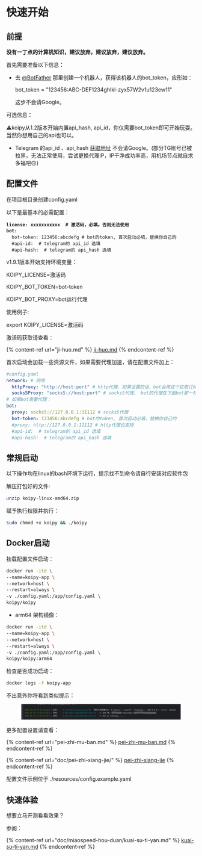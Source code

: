 # 快速开始

## 前提

**没有一丁点的计算机知识，建议放弃，建议放弃，建议放弃。**

首先需要准备以下信息：

*   去 [@BotFather](https://t.me/BotFather) 那里创建一个机器人，获得该机器人的bot\_token，应形如：

    bot\_token = "123456:ABC-DEF1234ghIkl-zyx57W2v1u123ew11"

    这步不会请Google。

可选信息：

⚠️koipy从1.2版本开始内置api\_hash, api\_id，你仅需要bot\_token即可开始玩耍。当然你想用自己的api也可以。

* Telegram 的api\_id 、api\_hash [获取地址](https://my.telegram.org/apps) 不会请Google。(部分TG账号已被拉黑，无法正常使用，尝试更换代理IP，IP干净成功率高，用机场节点就自求多福吧🙃)

## 配置文件

在项目根目录创建config.yaml

以下是最基本的必需配置：

<pre class="language-yaml"><code class="lang-yaml"><strong>license: xxxxxxxxxxx  # 激活码，必填。否则无法使用
</strong><strong>bot:
</strong>  bot-token: 123456:abcdefg # bot的token, 首次启动必填，替换你自己的
  #api-id:  # telegram的 api_id 选填
  #api-hash:  # telegram的 api_hash 选填
</code></pre>

v1.9.1版本开始支持环境变量：

KOIPY\_LICENSE=激活码

KOIPY\_BOT\_TOKEN=bot-token

KOIPY\_BOT\_PROXY=bot运行代理

使用例子:

export KOIPY\_LICENSE=激活码

激活码获取请查看：

{% content-ref url="ji-huo.md" %}
[ji-huo.md](ji-huo.md)
{% endcontent-ref %}

首次启动会加载一些资源文件，如果需要代理加速，请在配置文件加上：

```yaml
#config.yaml
network: # 网络
  httpProxy: "http://host:port" # http代理，如果设置的话，bot会用这个拉取订阅
  socks5Proxy: "socks5://host:port" # socks5代理， bot的代理在下面bot那一栏填
# 如果bot需要代理：
bot:
  proxy: socks5://127.0.0.1:11112 # socks5代理
  bot-token: 123456:abcdefg # bot的token, 首次启动必填，替换你自己的
  #proxy: http://127.0.0.1:11112 # http代理也支持
  #api-id:  # telegram的 api_id 选填
  #api-hash:  # telegram的 api_hash 选填


```

## 常规启动

以下操作均在linux的bash环境下运行，提示找不到命令请自行安装对应软件包

解压打包好的文件:

```bash
unzip koipy-linux-amd64.zip
```

赋予执行权限并执行：

```bash
sudo chmod +x koipy && ./koipy 
```

## Docker启动

挂载配置文件启动：

```bash
docker run -itd \
--name=koipy-app \
--network=host \
--restart=always \
-v ./config.yaml:/app/config.yaml \
koipy/koipy
```

* arm64 架构镜像：

```bash
docker run -itd \
--name=koipy-app \
--network=host \
--restart=always \
-v ./config.yaml:/app/config.yaml \
koipy/koipy:arm64
```

检查是否成功启动：



```bash
docker logs -f koipy-app
```

不出意外你将看到类似提示：

<figure><img src=".gitbook/assets/image (10).png" alt=""><figcaption></figcaption></figure>

更多配置设置请查看：

{% content-ref url="pei-zhi-mu-ban.md" %}
[pei-zhi-mu-ban.md](pei-zhi-mu-ban.md)
{% endcontent-ref %}

{% content-ref url="doc/pei-zhi-xiang-jie/" %}
[pei-zhi-xiang-jie](doc/pei-zhi-xiang-jie/)
{% endcontent-ref %}

配置文件示例位于 ./resources/config.example.yaml

## 快速体验

想要立马开测看看效果？

参阅：

{% content-ref url="doc/miaospeed-hou-duan/kuai-su-ti-yan.md" %}
[kuai-su-ti-yan.md](doc/miaospeed-hou-duan/kuai-su-ti-yan.md)
{% endcontent-ref %}


